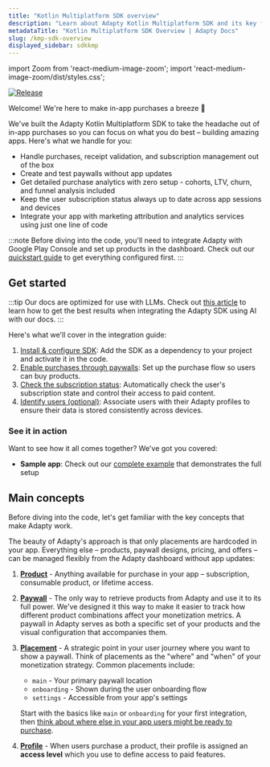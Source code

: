 ```yaml
---
title: "Kotlin Multiplatform SDK overview"
description: "Learn about Adapty Kotlin Multiplatform SDK and its key features."
metadataTitle: "Kotlin Multiplatform SDK Overview | Adapty Docs"
slug: /kmp-sdk-overview
displayed_sidebar: sdkkmp
---
```


import Zoom from 'react-medium-image-zoom';
import 'react-medium-image-zoom/dist/styles.css';

[![Release](https://img.shields.io/github/v/release/adaptyteam/AdaptySDK-KMP.svg?style=flat&logo=kotlin)](https://github.com/adaptyteam/AdaptySDK-KMP/releases)

Welcome! We're here to make in-app purchases a breeze 🚀

We've built the Adapty Kotlin Multiplatform SDK to take the headache out of in-app purchases so you can focus on what you do best – building amazing apps. Here's what we handle for you:

- Handle purchases, receipt validation, and subscription management out of the box
- Create and test paywalls without app updates
- Get detailed purchase analytics with zero setup - cohorts, LTV, churn, and funnel analysis included
- Keep the user subscription status always up to date across app sessions and devices
- Integrate your app with marketing attribution and analytics services using just one line of code

:::note
Before diving into the code, you'll need to integrate Adapty with Google Play Console and set up products in the dashboard. Check out our [quickstart guide](quickstart.md) to get everything configured first.
:::

## Get started

:::tip
Our docs are optimized for use with LLMs. Check out [this article](adapty-cursor-kmp.md) to learn how to get the best results when integrating the Adapty SDK using AI with our docs.
:::

Here's what we'll cover in the integration guide:

1. [Install & configure SDK](sdk-installation-kotlin-multiplatform.md): Add the SDK as a dependency to your project and activate it in the code.
2. [Enable purchases through paywalls](kmp-quickstart-paywalls.md): Set up the purchase flow so users can buy products.
3. [Check the subscription status](kmp-check-subscription-status.md): Automatically check the user's subscription state and control their access to paid content.
4. [Identify users (optional)](kmp-quickstart-identify.md): Associate users with their Adapty profiles to ensure their data is stored consistently across devices.

### See it in action

Want to see how it all comes together? We've got you covered:

- **Sample app**: Check out our [complete example](https://github.com/adaptyteam/AdaptySDK-KMP/example) that demonstrates the full setup

## Main concepts

Before diving into the code, let's get familiar with the key concepts that make Adapty work. 

The beauty of Adapty's approach is that only placements are hardcoded in your app. Everything else – products, paywall designs, pricing, and offers – can be managed flexibly from the Adapty dashboard without app updates:

1. [**Product**](product.md) - Anything available for purchase in your app – subscription, consumable product, or lifetime access.

2. [**Paywall**](paywalls.md) - The only way to retrieve products from Adapty and use it to its full power. We've designed it this way to make it easier to track how different product combinations affect your monetization metrics. A paywall in Adapty serves as both a specific set of your products and the visual configuration that accompanies them.

3. [**Placement**](placements.md) - A strategic point in your user journey where you want to show a paywall. Think of placements as the "where" and "when" of your monetization strategy. Common placements include:
   - `main` - Your primary paywall location
   - `onboarding` - Shown during the user onboarding flow
   - `settings` - Accessible from your app's settings

   Start with the basics like `main` or `onboarding` for your first integration, then [think about where else in your app users might be ready to purchase](choose-meaningful-placements.md).

4. [**Profile**](profiles-crm.md) - When users purchase a product, their profile is assigned an **access level** which you use to define access to paid features.
